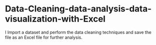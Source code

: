 # Data-Cleaning-data-analysis-data-visualization-with-Excel
I Import a dataset and perform the data cleaning techniques  and save the file as an Excel file for further analysis. 
